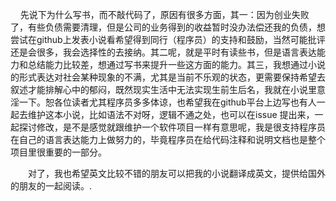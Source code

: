     先说下为什么写书，而不敲代码了，原因有很多方面，其一：因为创业失败了，有些负债需要清理，但是公司的业务得到的收益暂时没办法偿还我的负债，想尝试在github上发表小说看希望得到同行（程序员）的支持和鼓励，当然可能批评还是会很多，我会选择性的去接纳。其二呢，就是平时有读些书，但是语言表达能力和总结能力比较差，想通过写书来提升一些这方面的能力。其三，我想通过小说的形式表达对社会某种现象的不满，尤其是当前不乐观的状态，更需要保持希望去叙述才能排解心中的郁闷，既然现实生活中无法实现生前生后名，我就在小说里意淫一下。恕各位读者尤其程序员多多体谅，也希望我在github平台上边写也有人一起去维护这本小说，比如语法不对呀，逻辑不通之处，也可以在issue 提出来，一起探讨修改，是不是感觉就跟维护一个软件项目一样有意思呢，我是很支持程序员在自己的语言表达能力上做努力的，毕竟程序员在给代码注释和说明文档也是整个项目里很重要的一部分。

　　对了，我也希望英文比较不错的朋友可以把我的小说翻译成英文，提供给国外的朋友的一起阅读。. 